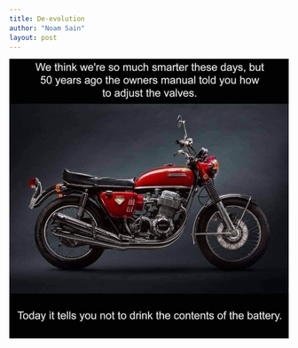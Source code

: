 ```yaml
---
title: De-evolution
author: "Noam Sain"
layout: post
---
```


![De-evolution](/assets/2020/2020-09-deevolution.jpg "De-evolution")
